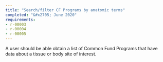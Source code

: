 ```yaml
---
title: "Search/filter CF Programs by anatomic terms"
completed: "&#x2705; June 2020"
requirements:
- r-00003
- r-00004
- r-00005
---
```


A user should be able obtain a list of Common Fund Programs that have data about a tissue or body site of interest.
